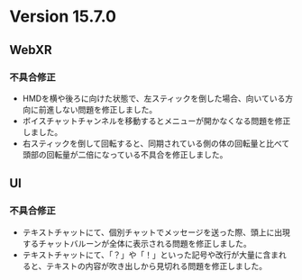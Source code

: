 # Version 15.7.0

## WebXR
### 不具合修正
- HMDを横や後ろに向けた状態で、左スティックを倒した場合、向いている方向に前進しない問題を修正しました。
- ボイスチャットチャンネルを移動するとメニューが開かなくなる問題を修正しました。
- 右スティックを倒して回転すると、同期されている側の体の回転量と比べて頭部の回転量が二倍になっている不具合を修正しました。

## UI
### 不具合修正
- テキストチャットにて、個別チャットでメッセージを送った際、頭上に出現するチャットバルーンが全体に表示される問題を修正しました。
- テキストチャットにて、「？」や「！」といった記号や改行が大量に含まれると、テキストの内容が吹き出しから見切れる問題を修正しました。